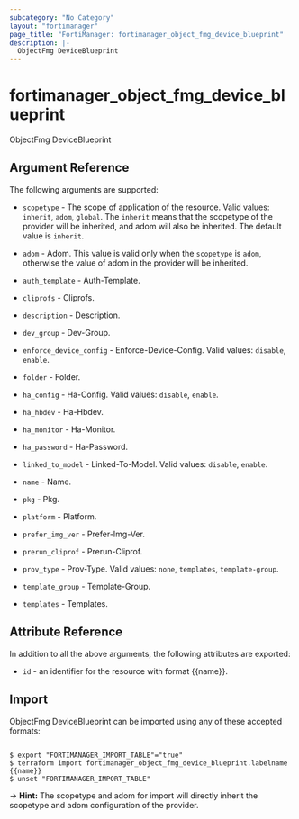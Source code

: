 ```yaml
---
subcategory: "No Category"
layout: "fortimanager"
page_title: "FortiManager: fortimanager_object_fmg_device_blueprint"
description: |-
  ObjectFmg DeviceBlueprint
---
```


# fortimanager_object_fmg_device_blueprint
ObjectFmg DeviceBlueprint

## Argument Reference


The following arguments are supported:

* `scopetype` - The scope of application of the resource. Valid values: `inherit`, `adom`, `global`. The `inherit` means that the scopetype of the provider will be inherited, and adom will also be inherited. The default value is `inherit`.
* `adom` - Adom. This value is valid only when the `scopetype` is `adom`, otherwise the value of adom in the provider will be inherited.

* `auth_template` - Auth-Template.
* `cliprofs` - Cliprofs.
* `description` - Description.
* `dev_group` - Dev-Group.
* `enforce_device_config` - Enforce-Device-Config. Valid values: `disable`, `enable`.

* `folder` - Folder.
* `ha_config` - Ha-Config. Valid values: `disable`, `enable`.

* `ha_hbdev` - Ha-Hbdev.
* `ha_monitor` - Ha-Monitor.
* `ha_password` - Ha-Password.
* `linked_to_model` - Linked-To-Model. Valid values: `disable`, `enable`.

* `name` - Name.
* `pkg` - Pkg.
* `platform` - Platform.
* `prefer_img_ver` - Prefer-Img-Ver.
* `prerun_cliprof` - Prerun-Cliprof.
* `prov_type` - Prov-Type. Valid values: `none`, `templates`, `template-group`.

* `template_group` - Template-Group.
* `templates` - Templates.


## Attribute Reference

In addition to all the above arguments, the following attributes are exported:
* `id` - an identifier for the resource with format {{name}}.

## Import

ObjectFmg DeviceBlueprint can be imported using any of these accepted formats:
```

$ export "FORTIMANAGER_IMPORT_TABLE"="true"
$ terraform import fortimanager_object_fmg_device_blueprint.labelname {{name}}
$ unset "FORTIMANAGER_IMPORT_TABLE"
```
-> **Hint:** The scopetype and adom for import will directly inherit the scopetype and adom configuration of the provider.

